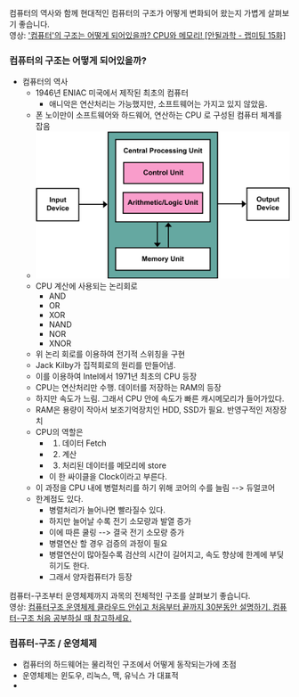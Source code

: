 컴퓨터의 역사와 함께 현대적인 컴퓨터의 구조가 어떻게 변화되어 왔는지 가볍게 살펴보기 좋습니다.  
영상: ['컴퓨터'의 구조는 어떻게 되어있을까? CPU와 메모리! [안될과학 - 랩미팅 15화]](https://youtu.be/SiC74U8aJbM)

### 컴퓨터의 구조는 어떻게 되어있을까?

- 컴퓨터의 역사
  - 1946년 ENIAC 미국에서 제작된 최초의 컴퓨터
    - 애니악은 연산처리는 가능했지만, 소프트웨어는 가지고 있지 않았음.
  - 폰 노이만이 소프트웨어와 하드웨어, 연산하는 CPU 로 구성된 컴퓨터 체계를 잡음
  - ![Alt text](imgs/image.png)
  - CPU 계산에 사용되는 논리회로
    - AND
    - OR
    - XOR
    - NAND
    - NOR
    - XNOR
  - 위 논리 회로를 이용하여 전기적 스위칭을 구현
  - Jack Kilby가 집적회로의 원리를 만들어냄.
  - 이를 이용하여 Intel에서 1971년 최초의 CPU 등장
  - CPU는 연산처리만 수행. 데이터를 저장하는 RAM의 등장
  - 하지만 속도가 느림. 그래서 CPU 안에 속도가 빠른 캐시메모리가 들어가있다.
  - RAM은 용량이 작아서 보조기억장치인 HDD, SSD가 필요. 반영구적인 저장장치
  - CPU의 역할은
    - 1. 데이터 Fetch
    - 2. 계산
    - 3. 처리된 데이터를 메모리에 store
    - 이 한 싸이클을 Clock이라고 부른다.
  - 이 과정을 CPU 내에 병렬처리를 하기 위해 코어의 수를 늘림 --> 듀얼코어
  - 한계점도 있다.
    - 병렬처리가 늘어나면 빨라질수 있다.
    - 하지만 늘어날 수록 전기 소모량과 발열 증가
    - 이에 따른 쿨링 --> 결국 전기 소모량 증가
    - 병렬연산 할 경우 검증의 과정이 필요
    - 병렬연산이 많아질수록 검산의 시간이 길어지고, 속도 향상에 한계에 부딪히기도 한다.
    - 그래서 양자컴퓨터가 등장

컴퓨터-구조부터 운영체제까지 과목의 전체적인 구조를 살펴보기 좋습니다.  
영상: [컴퓨터구조 운영체제 클라우드 안쉬고 처음부터 끝까지 30분동안 설명하기. 컴퓨터-구조 처음 공부하실 때 참고하세요.](https://youtu.be/uMyKBYF48nY)

### 컴퓨터-구조 / 운영체제

- 컴퓨터의 하드웨어는 물리적인 구조에서 어떻게 동작되는가에 초점
- 운영체제는 윈도우, 리눅스, 맥, 유닉스 가 대표적
- 